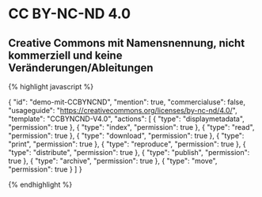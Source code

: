 # CC BY-NC-ND 4.0
## Creative Commons mit Namensnennung, nicht kommerziell und keine Veränderungen/Ableitungen


{% highlight javascript %}

{
  "id": "demo-mit-CCBYNCND",
  "mention": true,
  "commercialuse": false,
  "usageguide": "https://creativecommons.org/licenses/by-nc-nd/4.0/",
  "template": "CCBYNCND-V4.0",
  "actions": [
    {
      "type": "displaymetadata",
      "permission": true
    },
    {
      "type": "index",
      "permission": true
    },
    {
      "type": "read",
      "permission": true
    },
    {
      "type": "download",
      "permission": true
    },
    {
      "type": "print",
      "permission": true
    },
    {
      "type": "reproduce",
      "permission": true
    },
    {
      "type": "distribute",
      "permission": true
    },
    {
      "type": "publish",
      "permission": true
    },
    {
      "type": "archive",
      "permission": true
    },
    {
      "type": "move",
      "permission": true
    }
  ]
}

{% endhighlight %}